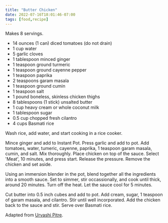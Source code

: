 ```yaml
---
title: "Butter Chicken"
date: 2022-07-16T18:01:46-07:00
tags: [food,recipe]
---
```

Makes 8 servings.

* 14 ounces (1 can) diced tomatoes (do not drain)
* 1 cup water
* 5 garlic cloves
* 1 tablespoon minced ginger 
* 1 teaspoon ground turmeric
* 1 teaspoon ground cayenne pepper
* 1 teaspoon paprika
* 2 teaspoons garam masala
* 1 teaspoon ground cumin
* 1 teaspoon salt
* 1 pound boneless, skinless chicken thighs
* 8 tablespoons (1 stick) unsalted butter
* 1 cup heavy cream or whole coconut milk
* 1 tablespoon sugar
* 0.5 cup chopped fresh cilantro
* 4 cups Basmati rice

Wash rice, add water, and start cooking in a rice cooker.

Mince ginger and add to Instant Pot.
Press garlic and add to pot.
Add tomatoes, water, tumeric, cayenne, paprika, 1 teaspoon
garam masala, cumin, and salt.
Mix thoroughly.
Place chicken on top of the sauce.
Select 'Meat', 10 minutes, and press start.
Release the pressure.
Remove the chicken and set aside.

Using an immersion blender in the pot, blend together all
the ingredients into a 
smooth sauce.
Set to simmer, stir occassionally, and cook until thick, around 20 minutes.
Turn off the heat.
Let the sauce cool for 5 minutes.

Cut butter into 0.5 inch cubes and add to pot.
Add cream, sugar, 1 teaspoon of garam masala, and cilantro.
Stir until well incorporated.
Add the chicken back to the sauce and stir.
Serve over Basmati rice.

Adapted from [Urvashi Pitre][1].

[1]: https://www.newyorker.com/culture/annals-of-gastronomy/the-butter-chicken-lady-who-made-indian-cooks-love-the-instant-pot
